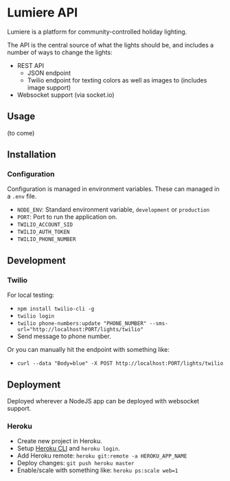 # Lumiere API

Lumiere is a platform for community-controlled holiday lighting.

The API is the central source of what the lights should be, and includes a number of ways to change the lights:

- REST API
  - JSON endpoint
  - Twilio endpoint for texting colors as well as images to (includes image support)
- Websocket support (via socket.io)

## Usage

(to come)

## Installation

### Configuration

Configuration is managed in environment variables. These can managed in a `.env` file.

- `NODE_ENV`: Standard environment variable, `development` or `production`
- `PORT`: Port to run the application on.
- `TWILIO_ACCOUNT_SID`
- `TWILIO_AUTH_TOKEN`
- `TWILIO_PHONE_NUMBER`

## Development

### Twilio

For local testing:

- `npm install twilio-cli -g`
- `twilio login`
- `twilio phone-numbers:update "PHONE_NUMBER" --sms-url="http://localhost:PORT/lights/twilio"`
- Send message to phone number.

Or you can manually hit the endpoint with something like:

- `curl --data "Body=blue" -X POST http://localhost:PORT/lights/twilio`

## Deployment

Deployed wherever a NodeJS app can be deployed with websocket support.

### Heroku

- Create new project in Heroku.
- Setup [Heroku CLI](https://devcenter.heroku.com/articles/heroku-cli) and `heroku login`.
- Add Heroku remote: `heroku git:remote -a HEROKU_APP_NAME`
- Deploy changes: `git push heroku master`
- Enable/scale with something like: `heroku ps:scale web=1`

